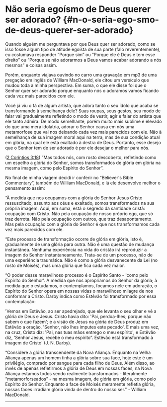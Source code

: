 # Não seria egoísmo de Deus querer ser adorado? {#n-o-seria-ego-smo-de-deus-querer-ser-adorado}

Quando alguém me perguntava por que Deus quer ser adorado, como se isso fosse algum tipo de atitude egoísta de sua parte (falo reverentemente), eu costumava responder ”Porque sim” ou ”Porque ele é Deus e tem esse direito” ou ”Porque se não adorarmos a Deus vamos acabar adorando a nós mesmos” e coisas assim.

Porém, enquanto viajava ouvindo no carro uma gravação em mp3 de uma pregação em inglês de William MacDonald, ele citou um versículo que mudou toda a minha perspectiva. Em suma, o que ele disse foi que o Senhor quer ser adorado porque enquanto nós o adoramos vamos ficando cada vez mais parecidos com ele.

Você já viu o fã de algum artista, que adora tanto o seu ídolo que acaba se transformando à semelhança dele? Suas roupas, seus gestos, seu modo de falar vai gradualmente refletindo o modo de vestir, agir e falar do artista que ele tanto admira. De modo semelhante, porém muito mais sublime e elevado do que uma mera idolatria, adorar o Senhor causa em nós uma metamorfose que vai nos deixando cada vez mais parecidos com ele. Não à semelhança de sua imagem moral aqui na terra, mas de sua condição atual em glória, na qual ele está exaltado à destra de Deus. Portanto, esse desejo que o Senhor tem de ser adorado é por ele desejar o melhor para nós.

([2 Coríntios 3:18](http://bibliaonline.com.br/acf/2co/3/18)) ”Mas todos nós, com rosto descoberto, refletindo como um espelho a glória do Senhor, somos transformados de glória em glória na mesma imagem, como pelo Espírito do Senhor”.

No final de minha viagem decidi ir conferir no “Believer&#039;s Bible Commentary”, também de William MacDonald, e lá ele desenvolve melhor o pensamento assim:

“À medida que nos ocupamos com a glória do Senhor Jesus Cristo ressuscitado, assunto aos céus e exaltado, somos transformados na sua própria imagem. Aqui, em suma, está o segredo da santidade cristã: ocupação com Cristo. Não pela ocupação de nosso próprio ego, que só traz derrota. Não pela ocupação com outros, que traz desapontamento. Mas pela ocupação com a glória do Senhor é que nos transformamos cada vez mais parecidos com ele.

“Este processo de transformação ocorre de glória em glória, isto é, gradualmente de uma glória para outra. Não é uma questão de mudança instantânea. Nenhuma experiência na vida do cristão irá reproduzir a imagem do Senhor instantaneamente. Trata-se de um processo, não de uma experiência traumática. Não é como a glória desvanecente da Lei (no rosto de Moisés), mas uma glória que fica cada vez maior.

“O poder desse maravilhoso processo é o Espírito Santo - &#039;como pelo Espírito do Senhor&#039;. À medida que nos apropriamos do Senhor da glória; à medida que o estudamos, o contemplamos, focamos nele em adoração, o Espírito do Senhor opera em nossas vidas o maravilhoso milagre de nos conformar a Cristo. Darby indica como Estêvão foi transformado por essa contemplação:

&#039;Vemos em Estêvão, ao ser apedrejado, que ele levanta o seu olhar e vê a glória de Deus e Jesus. Cristo havia dito: &#039;Pai, perdoa-lhes; porque não sabem o que fazem&#039;; e a visão de Jesus na glória de Deus produz em Estêvão a oração, &#039;Senhor, não lhes imputes este pecado&#039;. E mais uma vez, na cruz, Cristo diz: &#039;Pai, nas tuas mãos entrego o meu espírito&#039;, e Estêvão diz, &#039;Senhor Jesus, recebe o meu espírito”. Estêvão está transformado à imagem de Cristo&#039; (J. N. Darby).

“Considere a glória transcendente da Nova Aliança. Enquanto na Velha Aliança apenas um homem tinha a glória sobre sua face, hoje este é um privilégio, comprado por sangue para cada filho de Deus. Além disso, ao invés de apenas refletirmos a glória de Deus em nossas faces, na Nova Aliança estamos todos sendo realmente transformados - literalmente “metamorforseados” - na mesma imagem, de glória em glória, como pelo Espírito do Senhor. Enquanto a face de Moisés meramente refletia glória, nossas faces irradiam glória vinda de dentro do nosso ser.” - William MacDonald.

*****